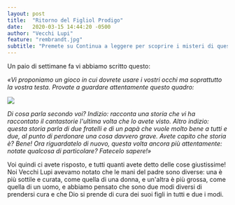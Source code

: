 ```yaml
---
layout: post
title:  "Ritorno del Figliol Prodigo"
date:   2020-03-15 14:44:20 -0500
author: "Vecchi Lupi"
feature: "rembrandt.jpg"
subtitle: "Premete su Continua a leggere per scoprire i misteri di questo quadro!"
---
```


Un paio di settimane fa vi abbiamo scritto questo:
<p>
<em>&laquo;Vi proponiamo un gioco in cui dovrete usare i vostri occhi ma soprattutto la vostra testa. Provate a guardare attentamente questo quadro:</em>
</p>
<img class="u-full-width" src="{{ site.baseurl }}/assets/images/rembrandt.jpg" />

<em>Di cosa parla secondo voi? Indizio: racconta una storia che vi ha raccontato il cantastorie l'ultima volta che lo avete visto. Altro indizio: questa storia parla di due fratelli e di un papà che vuole molto bene a tutti e due, al punto di perdonare una cosa davvero grave.
Avete capito che storia è? Bene! Ora riguardatelo di nuovo, questa volta ancora più attentamente: notate qualcosa di particolare?
Fatecelo sapere!&raquo;</em>

<p>
Voi quindi ci avete risposto, e tutti quanti avete detto delle cose giustissime! Noi Vecchi Lupi avevamo notato che le mani del padre sono diverse: una è più sottile e curata, come quella di una donna, e un'altra è più grossa, come quella di un uomo, e abbiamo pensato che sono due modi diversi di prendersi cura e che Dio si prende di cura dei suoi figli in tutti e due i modi.
</p>

[jekyll-docs]: https://jekyllrb.com/docs/home
[jekyll-gh]:   https://github.com/jekyll/jekyll
[jekyll-talk]: https://talk.jekyllrb.com/

